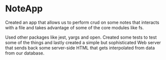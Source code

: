 # NoteApp
Created an app that allows us to perform crud on some notes that interacts with a file and takes advantage of some of the core modules like fs.


Used other packages like jest, yargs and open. Created some tests to test some of the things and lastly created a simple but sophisticated Web server that sends back some server-side HTML that gets interpolated from data from our database.
